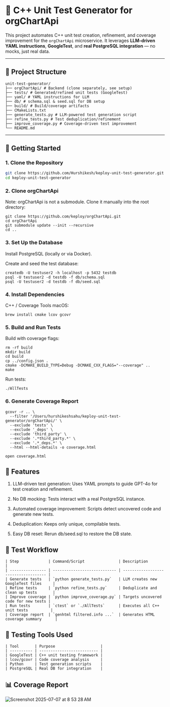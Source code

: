 # 🧪 C++ Unit Test Generator for orgChartApi

This project automates C++ unit test creation, refinement, and coverage improvement for the `orgChartApi` microservice. It leverages **LLM-driven YAML instructions**, **GoogleTest**, and **real PostgreSQL integration** — no mocks, just real data.

---

## 📁 Project Structure
```
unit-test-generator/
├── orgChartApi/ # Backend (clone separately, see setup)
├── tests/ # Generated/refined unit tests (GoogleTest)
├── yaml/ # YAML instructions for LLM
├── db/ # schema.sql & seed.sql for DB setup
├── build/ # Build/coverage artifacts
├── CMakeLists.txt
├── generate_tests.py # LLM-powered test generation script
├── refine_tests.py # Test deduplication/refinement
├── improve_coverage.py # Coverage-driven test improvement
└── README.md
```


---

## 🚀 Getting Started

### 1. Clone the Repository

```bash
git clone https://github.com/Hurshikesh/keploy-unit-test-generator.git
cd keploy-unit-test-generator
```
### 2.  Clone orgChartApi
Note: orgChartApi is not a submodule. Clone it manually into the root directory:
```
git clone https://github.com/keploy/orgChartApi.git
cd orgChartApi
git submodule update --init --recursive
cd ..
```

### 3. Set Up the Database
Install PostgreSQL (locally or via Docker).

Create and seed the test database:

```
createdb -U testuser2 -h localhost -p 5432 testdb
psql -U testuser2 -d testdb -f db/schema.sql
psql -U testuser2 -d testdb -f db/seed.sql

```

### 4. Install Dependencies
C++ / Coverage Tools
macOS:
```
brew install cmake lcov gcovr

```

### 5. Build and Run Tests
Build with coverage flags:
```
rm -rf build                                                                                      
mkdir build
cd build
cp ../config.json .
cmake -DCMAKE_BUILD_TYPE=Debug -DCMAKE_CXX_FLAGS="--coverage" ..
make
```
Run tests:
```
./AllTests
```

### 6. Generate Coverage Report

```
gcovr -r .. \
  --filter '/Users/hurshikeshsahu/keploy-unit-test-generator/orgChartApi/' \
  --exclude 'tests' \
  --exclude '_deps' \
  --exclude 'third_party' \
  --exclude '.*third_party.*' \
  --exclude '.*_deps.*' \
  --html --html-details -o coverage.html
```
```
open coverage.html
```


## 🧩 Features
1. LLM-driven test generation: Uses YAML prompts to guide GPT-4o for test creation and refinement.

2. No DB mocking: Tests interact with a real PostgreSQL instance.

3. Automated coverage improvement: Scripts detect uncovered code and generate new tests.

4. Deduplication: Keeps only unique, compilable tests.

5. Easy DB reset: Rerun db/seed.sql to restore the DB state.




## 🧪 Test Workflow

```
| Step             | Command/Script               | Description                          |
| ---------------- | ---------------------------- | ------------------------------------ |
| Generate tests   | `python generate_tests.py`   | LLM creates new GoogleTest files     |
| Refine tests     | `python refine_tests.py`     | Deduplicate and clean up tests       |
| Improve coverage | `python improve_coverage.py` | Targets uncovered code for new tests |
| Run tests        | `ctest` or `./AllTests`      | Executes all C++ unit tests          |
| Coverage report  | `genhtml filtered.info ...`  | Generates HTML coverage summary      |

```


## 🧰 Testing Tools Used

```
| Tool       | Purpose                    |
| ---------- | -------------------------- |
| GoogleTest | C++ unit testing framework |
| lcov/gcovr | Code coverage analysis     |
| Python     | Test generation scripts    |
| PostgreSQL | Real DB for integration    |

```

## 📊 Coverage Report

![Screenshot 2025-07-07 at 8 53 28 AM](https://github.com/user-attachments/assets/3a6b5aed-3249-4722-807d-628ac7958554)



